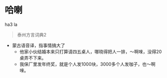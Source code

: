 

# 哈喇
ha3 la
> 泰州方言词典2
- 蒙古语音译，指事情搞大了
  - 他家小伙结婚本来只打算请四五桌人，哪晓得把人一排，～啊唻，没得20桌弄不下来。
  - 我俫厂里发年终奖，就是个人发1000块，3000多个人发咖子，也～啊唻。